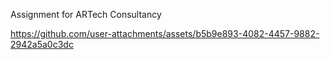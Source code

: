 Assignment for ARTech Consultancy


https://github.com/user-attachments/assets/b5b9e893-4082-4457-9882-2942a5a0c3dc

